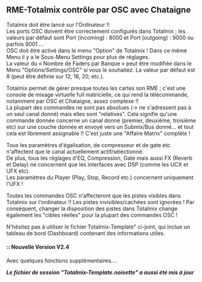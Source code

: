 ## RME-Totalmix contrôle par OSC avec Chataigne   
Totalmix doit être lancé sur l'Ordinateur !!   
Les ports OSC doivent être correctement configurés dans Totalmix ; les valeurs par défaut sont Port (incoming) : 8000 et Port (outgoing) : 9000  ou parfois 9001 ...  
OSC doit être activé dans le menu "Option" de Totalmix ! Dans ce même Menu il y a le Sous-Menu Settings pour plus de réglages.  
La valeur du « Nombre de Faders par Banque » peut être modifiée dans le Menu "Options/Settings/OSC" si vous le souhaitez. La valeur par défaut est 8 (peut être définie sur 12, 16, 20, etc.).  

Totalmix permet de gérer presque toutes les cartes son RME ; c'est une console de mixage virtuelle full matricielle, ce qui rend la télécommande, notamment par OSC et Chataigne, assez complexe !!  
La plupart des commandes ne sont pas absolues (-> ne s'adressent pas à un seul canal donné) mais elles sont "relatives". Cela signifie qu'une commande donnée concerne un canal donné (premier, deuxième, troisième etc) sur une couche donnée et envoyé vers un Submix/Bus donné... et tout cela est librement assignable !! C'est juste une "Affaire Matrix" complète !

Tous les paramètres d'égalisation, de compresseur et de gate etc n'affectent que le canal actuellement actif/sélectionné.  
De plus, tous les réglages d'EQ, Compression, Gate mais aussi FX (Reverb et Delay) ne concernent que les interfaces avec DSP (comme les UCX et UFX etc).  
Les paramètres du Player (Play, Stop, Record etc.) concernent uniquement l'UFX !

Toutes les commandes OSC n'affecteront que les pistes visibles dans Totalmix sur l'ordinateur !! Les pistes invisibles/cachées sont ignorées ! Par conséquent, changer la disposition des pistes dans Totalmix change également les "cibles réelles" pour la plupart des commandes OSC !

N'hésitez pas à utiliser le fichier Totalmix-Template" ci-joint, qui inclue un tableau de bord (Dashboard) contenant des informations utiles.

#### ::  Nouvelle Version V2.4
Avec quelques fonctions supplémentaires....  

***Le fichier de session "Totalmix-Template.noisette" a aussi été mis à jour***
